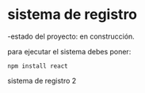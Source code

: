 <h1> sistema de registro </h1>

-estado del proyecto: en construcción.

para ejecutar el sistema debes poner:

```npm install react```

sistema de registro 2
